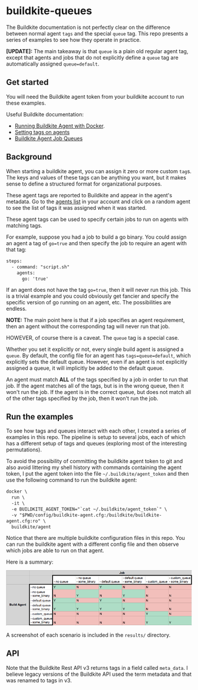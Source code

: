# buildkite-queues
The Buildkite documentation is not perfectly clear on
the difference between normal agent `tags` and the special
`queue` tag. This repo presents a series of examples to
see how they operate in practice.

**[UPDATE]:** The main takeaway is that `queue` is a plain old
regular agent tag, except that agents and jobs that do not 
explicitly define a `queue` tag are automatically assigned
`queue=default`.

## Get started
You will need the Buildkite agent token from your buildkite
account to run these examples.

Useful Buildkite documentation:
* [Running Buildkite Agent with Docker](https://buildkite.com/docs/agent/v3/docker).
* [Setting tags on agents](https://buildkite.com/docs/agent/v3/cli-start#setting-tags)
* [Buildkite Agent Job Queues](https://buildkite.com/docs/agent/v3/queues)

## Background
When starting a buildkite agent, you can assign it zero or
more custom `tag`s. The keys and values of these tags can be
anything you want, but it makes sense to define a structured
format for organizational purposes.

These agent tags are reported to Buildkite and appear in
the agent's metadata. Go to the [agents list](https://buildkite.com/organizations/oasislabs/agents)
in your account and click on a random agent to see the list
of tags it was assigned when it was started.

These agent tags can be used to specify certain jobs to run
on agents with matching tags.

For example, suppose you had a job to build a go binary.
You could assign an agent a tag of `go=true` and
then specify the job to require an agent with that tag:

```
steps:
  - command: "script.sh"
    agents:
      go: 'true'
```

If an agent does not have the tag `go=true`, then it will
never run this job. This is a trivial example and you could
obviously get fancier and specify the specific version of
go running on an agent, etc. The possibilities are endless.

**NOTE:** The main point here is that if a job specifies an
agent requirement, then an agent without the corresponding
tag will never run that job.

HOWEVER, of course there is a caveat. The `queue` tag is a special case.

Whether you set it explicitly or not, every single build
agent is assigned a `queue`. By default, the config file
for an agent has `tags=queue=default`, which explicitly
sets the default queue. However, even if an agent is not
explicitly assigned a queue, it will implicitly be added
to the default queue.

An agent must match **ALL** of the tags specified by a job
in order to run that job. If the agent matches all of the tags,
but is in the wrong queue, then it won't run the job. If the agent
is in the correct queue, but does not match all of the other
tags specified by the job, then it won't run the job.

## Run the examples
To see how tags and queues interact with each other,
I created a series of examples in this repo. The pipeline
is setup to several jobs, each of which has a different
setup of tags and queues (exploring most of the interesting
permutations).

To avoid the possibility of committing the buildkite agent token
to git and also avoid littering my shell history with commands
containing the agent token, I put the agent token into the file 
`~/.buildkite/agent_token` and then use the following 
command to run the buildkite agent:

```
docker \
  run \
  -it \
  -e BUILDKITE_AGENT_TOKEN="`cat ~/.buildkite/agent_token`" \
  -v "$PWD/config/buildkite-agent.cfg:/buildkite/buildkite-agent.cfg:ro" \
  buildkite/agent
```

Notice that there are multiple buildkite configuration files in
this repo. You can run the buildkite agent with a different config
file and then observe which jobs are able to run on that agent.

Here is a summary:

![buildkite-agent-vs-jobs-summary-chart](https://github.com/conorgil/buildkite-example-queues/blob/master/buildkite-agent-vs-jobs-summary-chart.png)

A screenshot of each scenario is included in the `results/` directory.

## API
Note that the Buildkite Rest API v3 returns tags in a field called
`meta_data`. I believe legacy versions of the Buildkite API used the
term metadata and that was renamed to tags in v3.
